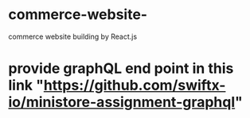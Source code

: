 # commerce-website-
commerce website building by React.js

# provide graphQL end point in this link "https://github.com/swiftx-io/ministore-assignment-graphql"
